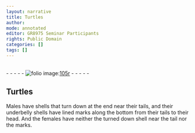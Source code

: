```yaml
---
layout: narrative
title: Turtles
author:
mode: annotated
editor: GR8975 Seminar Participants
rights: Public Domain
categories: []
tags: []
---
```


 <br/>- - - - - <a href="http://gallica.bnf.fr/ark:/12148/btv1b10500001g/f215.image"><img src="../assets/photo-icon.png" alt="folio image: " style="display:inline-block; margin-bottom:-3px;"/>105r</a> - - - - - <br/> 
## Turtles

 
Males have shells that turn down at the end near their tails, and their underbelly shells have lined marks along the bottom from their tails to their head. And the females have neither the turned down shell near the tail nor the marks.
 